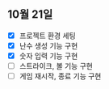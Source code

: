 ## 10월 21일

- [x] 프로젝트 환경 세팅
- [x] 난수 생성 기능 구현
- [x] 숫자 입력 기능 구현
- [ ] 스트라이크, 볼 기능 구현
- [ ] 게임 재시작, 종료 기능 구현
